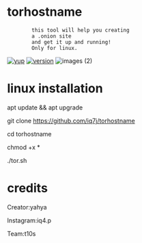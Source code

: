 # torhostname

            this tool will help you creating
            a .onion site
            and get it up and running!
            Only for linux.
[![yup](https://img.shields.io/badge/Supported_OS-Linux-green.svg)]()
[![version](https://img.shields.io/badge/version-1.2-red.svg)]()
![images (2)](https://user-images.githubusercontent.com/79198231/117978975-1a436980-b33b-11eb-8854-caaf5ac150dc.jpeg)

# linux  installation 

apt update && apt upgrade

git clone https://github.com/iq7j/torhostname

cd torhostname

chmod +x *

./tor.sh
        

# credits
Creator:yahya

Instagram:iq4.p 

Team:t10s  
